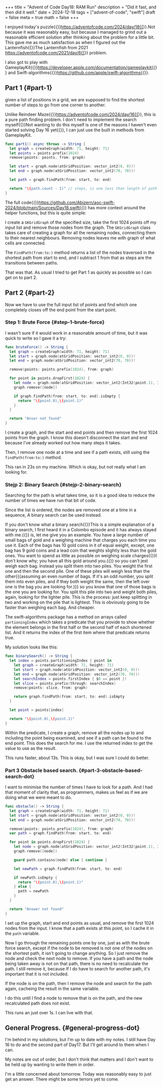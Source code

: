 +++
title = "Advent of Code Day18: RAM Run"
description = "Did it fast, and then did it well."
date = 2024-12-18
tags = ["advent-of-code", "swift"]
draft = false
meta = true
math = false
+++

I enjoyed today's puzzle{{<sidenote>}}https://adventofcode.com/2024/day/18{{</sidenote>}}.Not because it was reasonably easy, but because I managed to grind out a reasonable efficient solution after thinking about the problem for a little bit. This gave me as much satisfaction as when I figured out the Lanternfish{{<sidenote>}}The Lanternfish from 2021 https://adventofcode.com/2021/day/6{{</sidenote>}} problem.

I also got to play with GameplayKit{{<sidenote>}}https://developer.apple.com/documentation/gameplaykit{{</sidenote>}} and Swift-algorithms{{<sidenote>}}https://github.com/apple/swift-algorithms{{</sidenote>}}.


## Part 1 {#part-1}

given a list of positions in a grid, we are supposed to find the shortest number of steps to go from one corner to another.

Unlike Reindeer Maze{{<sidenote>}}https://adventofcode.com/2024/day/16{{</sidenote>}}, this is a pure path finding problem. I don't need to implement the search myself{{<sidenote>}}Not wanting to do this myself is one of the reasons I haven't even started solving Day 16 yet{{</sidenote>}}, I can just use the built in methods from GameplayKit.

```swift
func part1() async throws -> String {
  let graph = createGraph(width: 71, height: 71)
  let points = points.prefix(1024)
  remove(points: points, from: graph)

  let start = graph.node(atGridPosition: vector_int2(0, 0))!
  let end = graph.node(atGridPosition: vector_int2(70, 70))!

  let path = graph.findPath(from: start, to: end)

  return "\(path.count - 1)" // steps, is one less than length of path
}
```

The full code{{<sidenote>}}https://github.com/Abizern/aoc-swift-2024/blob/main/Sources/Day18.swift{{</sidenote>}} has more context around the helper functions, but this is quite simple:

I create a `GKGridGraph` of the specified size, take the first 1024 points off my input list and remove those nodes from the graph. The `GKGridGraph` class takes care of creating a graph for all the remaining nodes, connecting them to their nearest neighbours. Removing nodes leaves me with graph of what cells are connected.

The `FindPath(from:to:)` method returns a list of the nodes traversed in the shortest path from start to end, and I subtract 1 from that as steps are the transitions between paths.

That was that. As usual I tried to get Part 1 as quickly as possible so I can get on to part 2.


## Part 2 {#part-2}

Now we have to use the full input list of points and find which one completely closes off the end point from the start point.


### Step 1: Brute Force {#step-1-brute-force}

I wasn't sure if it would work in a reasonable amount of time, but it was quick to write so I gave it a try:

```swift
func bruteForce() -> String {
  let graph = createGraph(width: 71, height: 71)
  let start = graph.node(atGridPosition: vector_int2(0, 0))!
  let end = graph.node(atGridPosition: vector_int2(70, 70))!

  remove(points: points.prefix(1024), from: graph)

  for point in points.dropFirst(1024) {
    let node = graph.node(atGridPosition: vector_int2(Int32(point.1), Int32(point.0)))!
    graph.remove([node])

    if graph.findPath(from: start, to: end).isEmpty {
      return "\(point.0),\(point.1)"
    }
  }

  return "Anser not found"
}
```

I create a graph, and the start and end points and then remove the first 1024 points from the graph. I know this doesn't disconnect the start and end because I've already worked out how many steps it takes.

Then, I remove one node at a time and see if a path exists, still using the `findPath(from:to:)` method.

This ran in 23s on my machine. Which is okay, but not really what I am looking for.


### Stejp 2: Binary Search {#stejp-2-binary-search}

Searching for the path is what takes time, so it is a good idea to reduce the number of times we have run that bit of code.

Since the list is ordered, the nodes are removed one at a time in a sequence, A binary search can be used instead.

If you don't know what a binary search{{<marginnote>}}This is a simple explanation of a binary search, I first heard it in a Colombo episode and it has always stayed with me.{{</marginnote>}} is, let me give you an example. You have a large number of small bags of gold and a weighing machine that charges you each time you use it. Each of the bags has 10 gold coins in it of equal weight, except, one bag has 9 gold coins and a lead coin that weights slightly <span class="underline">less</span> than the gold ones. You want to spend as little as possible on weighing scale charges{{<marginnote>}}I don't know why; you have all this gold around you.{{</marginnote>}} so you can't jest weigh each bag. Instead you split them into two piles. You weight the first one and then the second pile. One of these piles will weigh less than the other{{{assuming an even number of bags. If it's an odd number, you split  them into even piles, and if they both weight the same, then the left over one is the bag you are looking for.}}} so you know that one of those bags is the one you are looking for. You split this pile into two and weight both piles, again, looking for the lighter pile. This is the process: just keep splitting in two and working on the pile that is lightest. This is obviously going to be faster than weighing each bag. And cheaper.

The swift-algorithms package has a method on arrays called `partioningIndex` which takes a predicate that you provide to show whether the element belongs in the first half or the second half of each shortened list. And it returns the index of the first item where that predicate returns true.

My solution looks like this:

```swift
func binarySearch() -> String {
  let index = points.partitioningIndex { point in
    let graph = createGraph(width: 71, height: 71)
    let start = graph.node(atGridPosition: vector_int2(0, 0))!
    let end = graph.node(atGridPosition: vector_int2(70, 70))!
    let searchIndex = points.firstIndex { $0 == point }!
    let slice = points.prefix(through: searchIndex)
    remove(points: slice, from: graph)

    return graph.findPath(from: start, to: end).isEmpty
  }

  let point = points[index]

  return "\(point.0),\(point.1)"
}
```

Within the predicate, I create a graph, remove all the nodes up to and including the point being examined, and see if a path can be found to the end point. This does the search for me. I use the returned index to get the value to use as the result.

This runs faster, about 13s. This is okay, but I was sure I could do better.


### Part 3 Obstacle based search. {#part-3-obstacle-based-search-dot}

I want to minimise the number of times I have to look for a path. And I had that moment of clarity that, as programmers, makes us feel as if we are doing what we were meant to do.

```swift
func obstacle() -> String {
  let graph = createGraph(width: 71, height: 71)
  let start = graph.node(atGridPosition: vector_int2(0, 0))!
  let end = graph.node(atGridPosition: vector_int2(70, 70))!

  remove(points: points.prefix(1024), from: graph)
  var path = graph.findPath(from: start, to: end)

  for point in points.dropFirst(1024) {
    let node = graph.node(atGridPosition: vector_int2(Int32(point.1), Int32(point.0)))!
    graph.remove([node])

    guard path.contains(node) else { continue }

    let newPath = graph.findPath(from: start, to: end)

    if newPath.isEmpty {
      return "\(point.0),\(point.1)"
    } else {
      path = newPath
    }
  }

  return "Answer not found"
}
```

I set up the graph, start and end points as usual, and remove the first 1024 nodes from the input. I know that a path exists at this point, so I cache it in the `path` variable.

Now I go through the remaining points one by one, just as with the brute force search, <span class="underline">except</span> if the node to be removed is not one of the nodes on the shortest path, it isn't going to change anything. So I just remove the node and check the next node to remove. If you have a path and the node being taken away is not on that path, there is no need to recalculate the path. I still remove it, because If I do have to search for another path, it's important that it is not included.

If the node is on the path, then I remove the node and search for the path again, cacheing the result in the same variable.

I do this until I find a node to remove that is on the path, and the new recalculated path does not exist.

This runs an just over 1s. I can live with that.


## General Progress. {#general-progress-dot}

I'm behind in my solutions, but I'm up to date with my notes. I still have Day 16 to do and the second part of Day17. But I'll get around to them when I can.

My notes are out of order, but I don't think that matters and I don't want to be held up by wanting to write them in order.

I'm a little concerned about tomorrow. Today was reasonably easy to just get an answer. There might be some terrors yet to come.
